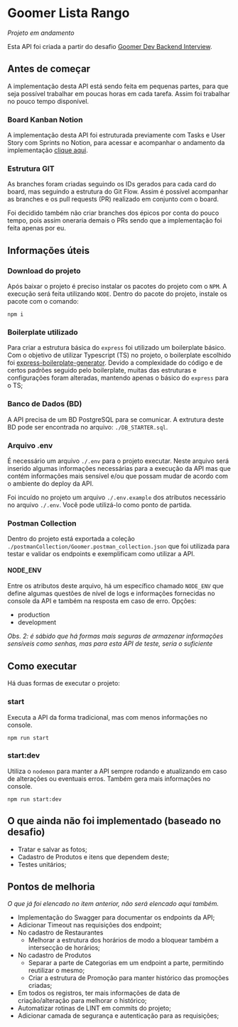 # Goomer Lista Rango

_Projeto em andamento_

Esta API foi criada a partir do desafio [Goomer Dev Backend Interview](https://github.com/goomerdev/job-dev-backend-interview).

## Antes de começar

A implementação desta API está sendo feita em pequenas partes, para que seja possível trabalhar em poucas horas em cada tarefa. Assim foi trabalhar no pouco tempo disponível.

### Board Kanban Notion
A implementação desta API foi estruturada previamente com Tasks e User Story com Sprints no Notion, para acessar e acompanhar o andamento da implementação [clique aqui](https://www.notion.so/19338ed5025044ce9502444c7027bc1b?v=3347c2ab76764b17b35c96aa3ee13292).

### Estrutura GIT
As branches foram criadas seguindo os IDs gerados para cada card do board, mas seguindo a estrutura do Git Flow. Assim é possível acompanhar as branches e os pull requests (PR) realizado em conjunto com o board.

Foi decidido também não criar branches dos épicos por conta do pouco tempo, pois assim oneraria demais o PRs sendo que a implementação foi feita apenas por eu.

## Informações úteis

### Download do projeto
Após baixar o projeto é preciso instalar os pacotes do projeto com o `NPM`. A execução será feita utilizando `NODE`.
Dentro do pacote do projeto, instale os pacote com o comando:
```
npm i 
```

### Boilerplate utilizado
Para criar a estrutura básica do `express` foi utilizado um boilerplate básico. Com o objetivo de utilizar Typescript (TS) no projeto, o boilerplate escolhido foi [express-boilerplate-generator](https://www.npmjs.com/package/express-boilerplate-generator). Devido a complexidade do código e de certos padrões seguido pelo boilerplate, muitas das estruturas e configurações foram alteradas, mantendo apenas o básico do `express` para o TS;

### Banco de Dados (BD)
A API precisa de um BD PostgreSQL para se comunicar. A extrutura deste BD pode ser encontrada no arquivo: `./DB_STARTER.sql`.

### Arquivo .env
É necessário um arquivo `./.env` para o projeto executar. Neste arquivo será inserido algumas informações necessárias para a execução da API mas que contém informações mais sensível e/ou que possam mudar de acordo com o ambiente do deploy da API.

Foi incuído no projeto um arquivo `./.env.example` dos atributos necessário no arquivo `./.env`. Você pode utilizá-lo como ponto de partida.

### Postman Collection
Dentro do projeto está exportada a coleção `./postmanCollection/Goomer.postman_collection.json` que foi utilizada para testar e validar os endpoints e exemplificam como utilizar a API.

#### NODE_ENV

Entre os atributos deste arquivo, há um específico chamado `NODE_ENV` que define algumas questões de nível de logs e informações fornecidas no console da API e também na resposta em caso de erro.
Opções:
- production
- development

_Obs. 2: é sábido que há formas mais seguras de armazenar informações sensíveis como senhas, mas para esta API de teste, seria o suficiente_

## Como executar
Há duas formas de executar o projeto:

### start
Executa a API da forma tradicional, mas com menos informações no console.
```
npm run start
```

### start:dev
Utiliza o `nodemon` para manter a API sempre rodando e atualizando em caso de alterações ou eventuais erros. Também gera mais informações no console.
```
npm run start:dev
```

## O que ainda não foi implementado (baseado no desafio)
- Tratar e salvar as fotos;
- Cadastro de Produtos e itens que dependem deste;
- Testes unitários;

## Pontos de melhoria
_O que já foi elencado no item anterior, não será elencado aqui também._

- Implementação do Swagger para documentar os endpoints da API;
- Adicionar Timeout nas requisições dos endpoint;
- No cadastro de Restaurantes
    - Melhorar a estrutura dos horários de modo a bloquear também a intersecção de horários;
- No cadastro de Produtos
    - Separar a parte de Categorias em um endpoint a parte, permitindo reutilizar o mesmo;
    - Criar a estrutura de Promoção para manter histórico das promoções criadas;
- Em todos os registros, ter mais informações de data de criação/alteração para melhorar o histórico;
- Automatizar rotinas de LINT em commits do projeto;
- Adicionar camada de segurança e autenticação para as requisições;
